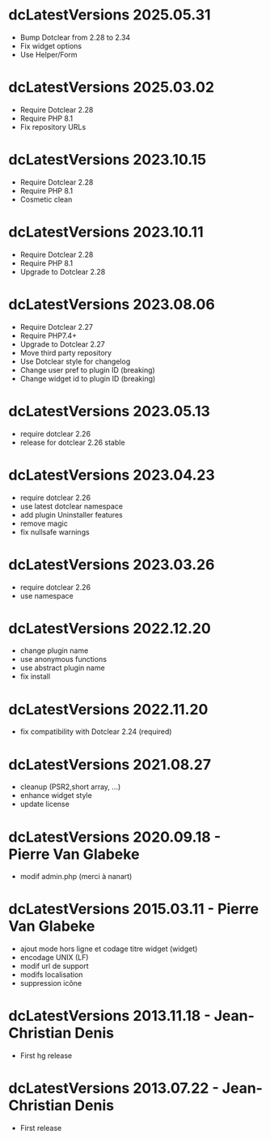 dcLatestVersions 2025.05.31
===========================================================
* Bump Dotclear from 2.28 to 2.34
* Fix widget options
* Use Helper/Form

dcLatestVersions 2025.03.02
===========================================================
* Require Dotclear 2.28
* Require PHP 8.1
* Fix repository URLs

dcLatestVersions 2023.10.15
===========================================================
* Require Dotclear 2.28
* Require PHP 8.1
* Cosmetic clean

dcLatestVersions 2023.10.11
===========================================================
* Require Dotclear 2.28
* Require PHP 8.1
* Upgrade to Dotclear 2.28

dcLatestVersions 2023.08.06
===========================================================
* Require Dotclear 2.27
* Require PHP7.4+
* Upgrade to Dotclear 2.27
* Move third party repository
* Use Dotclear style for changelog
* Change user pref to plugin ID (breaking)
* Change widget id to plugin ID (breaking)

dcLatestVersions 2023.05.13
===========================================================
* require dotclear 2.26
* release for dotclear 2.26 stable

dcLatestVersions 2023.04.23
===========================================================
* require dotclear 2.26
* use latest dotclear namespace
* add plugin Uninstaller features
* remove magic
* fix nullsafe warnings

dcLatestVersions 2023.03.26
===========================================================
* require dotclear 2.26
* use namespace

dcLatestVersions 2022.12.20
===========================================================
* change plugin name
* use anonymous functions
* use abstract plugin name
* fix install

dcLatestVersions 2022.11.20
===========================================================
* fix compatibility with Dotclear 2.24 (required)

dcLatestVersions 2021.08.27
===========================================================
* cleanup (PSR2,short array, ...)
* enhance widget style
* update license

dcLatestVersions 2020.09.18 - Pierre Van Glabeke
===========================================================
* modif admin.php (merci à nanart)

dcLatestVersions 2015.03.11 - Pierre Van Glabeke
===========================================================
* ajout mode hors ligne et codage titre widget (widget)
* encodage UNIX (LF)
* modif url de support
* modifs localisation
* suppression icône

dcLatestVersions 2013.11.18 - Jean-Christian Denis
===========================================================
* First hg release

dcLatestVersions 2013.07.22 - Jean-Christian Denis
===========================================================
* First release
